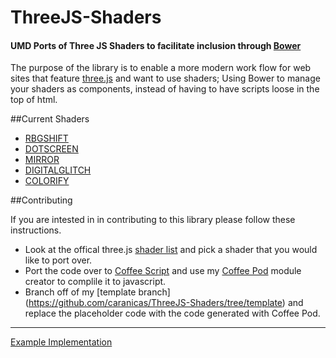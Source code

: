 ThreeJS-Shaders
===============

#### UMD Ports of Three JS Shaders to facilitate inclusion through [Bower](http://bower.io/)

The purpose of the library is to enable a more modern work flow for web sites that feature [three.js](http://threejs.org/) and want to use shaders; Using Bower to manage your shaders as components, instead of having to have scripts loose in the top of html. 

##Current Shaders

- [RBGSHIFT](https://github.com/caranicas/ThreeJS-Shaders/tree/rgbshiftshader)
- [DOTSCREEN](https://github.com/caranicas/ThreeJS-Shaders/tree/dotscreenshader)
- [MIRROR](https://github.com/caranicas/ThreeJS-Shaders/tree/mirrorshader)
- [DIGITALGLITCH](https://github.com/caranicas/ThreeJS-Shaders/tree/digitalglitchshader)
- [COLORIFY](https://github.com/caranicas/ThreeJS-Shaders/tree/colorifyshader)


##Contributing 

If you are intested in in contributing to this library please follow these instructions.
- Look at the offical three.js [shader list](https://github.com/mrdoob/three.js/tree/master/examples/js/shaders) and pick a shader that you would like to port over. 
- Port the code over to [Coffee Script](http://coffeescript.org/) and use my [Coffee Pod](https://github.com/caranicas/Coffee-Pod) module creator to complile it to javascript.
- Branch off of my [template branch] (https://github.com/caranicas/ThreeJS-Shaders/tree/template) and replace the placeholder code with the code generated with Coffee Pod.

***
[Example Implementation](https://github.com/caranicas/ThreeJS-Boilerplate)
